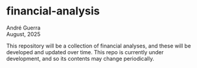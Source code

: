 # financial-analysis
André Guerra<br>
August, 2025

This repository will be a collection of financial analyses, and these will be developed and updated over time. This repo is currently under development, and so its contents may change periodically.